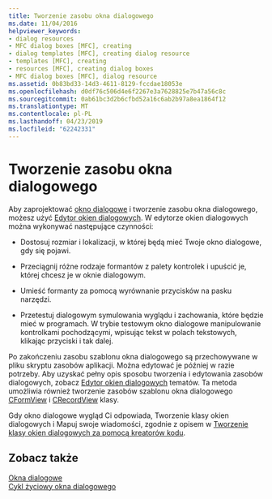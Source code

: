 ```yaml
---
title: Tworzenie zasobu okna dialogowego
ms.date: 11/04/2016
helpviewer_keywords:
- dialog resources
- MFC dialog boxes [MFC], creating
- dialog templates [MFC], creating dialog resource
- templates [MFC], creating
- resources [MFC], creating dialog boxes
- MFC dialog boxes [MFC], dialog resource
ms.assetid: 0b83bd33-14d3-4611-8129-fccdae18053e
ms.openlocfilehash: d0df76c506d4e6f2267e3a7628825e7b47a56c8c
ms.sourcegitcommit: 0ab61bc3d2b6cfbd52a16c6ab2b97a8ea1864f12
ms.translationtype: MT
ms.contentlocale: pl-PL
ms.lasthandoff: 04/23/2019
ms.locfileid: "62242331"
---
```

# <a name="creating-the-dialog-resource"></a>Tworzenie zasobu okna dialogowego

Aby zaprojektować [okno dialogowe](../mfc/dialog-boxes.md) i tworzenie zasobu okna dialogowego, możesz użyć [Edytor okien dialogowych](../windows/dialog-editor.md). W edytorze okien dialogowych można wykonywać następujące czynności:

- Dostosuj rozmiar i lokalizacji, w której będą mieć Twoje okno dialogowe, gdy się pojawi.

- Przeciągnij różne rodzaje formantów z palety kontrolek i upuścić je, której chcesz je w oknie dialogowym.

- Umieść formanty za pomocą wyrównanie przycisków na pasku narzędzi.

- Przetestuj dialogowym symulowania wyglądu i zachowania, które będzie mieć w programach. W trybie testowym okno dialogowe manipulowanie kontrolkami pochodzącymi, wpisując tekst w polach tekstowych, klikając przyciski i tak dalej.

Po zakończeniu zasobu szablonu okna dialogowego są przechowywane w pliku skryptu zasobów aplikacji. Można edytować je później w razie potrzeby. Aby uzyskać pełny opis sposobu tworzenia i edytowania zasobów dialogowych, zobacz [Edytor okien dialogowych](../windows/dialog-editor.md) tematów. Ta metoda umożliwia również tworzenie zasobów szablonu okna dialogowego [CFormView](../mfc/reference/cformview-class.md) i [CRecordView](../mfc/reference/crecordview-class.md) klasy.

Gdy okno dialogowe wygląd Ci odpowiada, Tworzenie klasy okien dialogowych i Mapuj swoje wiadomości, zgodnie z opisem w [Tworzenie klasy okien dialogowych za pomocą kreatorów kodu](../mfc/creating-a-dialog-class-with-code-wizards.md).

## <a name="see-also"></a>Zobacz także

[Okna dialogowe](../mfc/dialog-boxes.md)<br/>
[Cykl życiowy okna dialogowego](../mfc/life-cycle-of-a-dialog-box.md)
